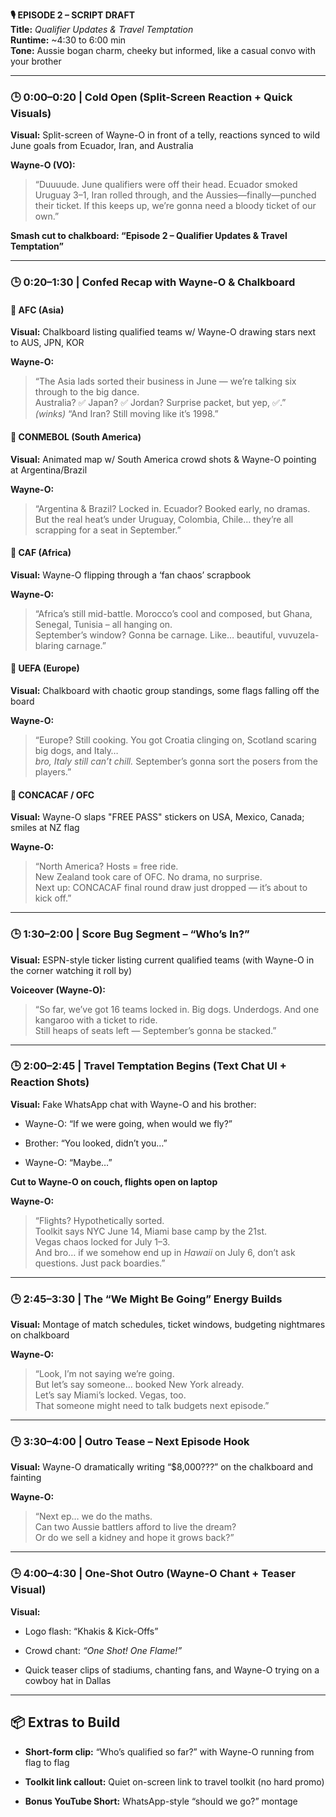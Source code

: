 **🎙️ EPISODE 2 – SCRIPT DRAFT**  
**Title:** _Qualifier Updates & Travel Temptation_  
**Runtime:** ~4:30 to 6:00 min  
**Tone:** Aussie bogan charm, cheeky but informed, like a casual convo with your brother

---

### 🕒 0:00–0:20 | Cold Open (Split-Screen Reaction + Quick Visuals)

**Visual:** Split-screen of Wayne-O in front of a telly, reactions synced to wild June goals from Ecuador, Iran, and Australia

**Wayne-O (VO):**

> “Duuuude. June qualifiers were off their head. Ecuador smoked Uruguay 3–1, Iran rolled through, and the Aussies—finally—punched their ticket. If this keeps up, we’re gonna need a bloody ticket of our own.”

**Smash cut to chalkboard: “Episode 2 – Qualifier Updates & Travel Temptation”**

---

### 🕒 0:20–1:30 | Confed Recap with Wayne-O & Chalkboard

#### 🔹 AFC (Asia)

**Visual:** Chalkboard listing qualified teams w/ Wayne-O drawing stars next to AUS, JPN, KOR

**Wayne-O:**

> “The Asia lads sorted their business in June — we’re talking six through to the big dance.  
> Australia? ✅ Japan? ✅ Jordan? Surprise packet, but yep, ✅.”  
> _(winks)_ “And Iran? Still moving like it’s 1998.”

#### 🔹 CONMEBOL (South America)

**Visual:** Animated map w/ South America crowd shots & Wayne-O pointing at Argentina/Brazil

**Wayne-O:**

> “Argentina & Brazil? Locked in. Ecuador? Booked early, no dramas.  
> But the real heat’s under Uruguay, Colombia, Chile... they’re all scrapping for a seat in September.”

#### 🔹 CAF (Africa)

**Visual:** Wayne-O flipping through a ‘fan chaos’ scrapbook

**Wayne-O:**

> “Africa’s still mid-battle. Morocco’s cool and composed, but Ghana, Senegal, Tunisia – all hanging on.  
> September’s window? Gonna be carnage. Like… beautiful, vuvuzela-blaring carnage.”

#### 🔹 UEFA (Europe)

**Visual:** Chalkboard with chaotic group standings, some flags falling off the board

**Wayne-O:**

> “Europe? Still cooking. You got Croatia clinging on, Scotland scaring big dogs, and Italy…  
> _bro, Italy still can’t chill._ September’s gonna sort the posers from the players.”

#### 🔹 CONCACAF / OFC

**Visual:** Wayne-O slaps "FREE PASS" stickers on USA, Mexico, Canada; smiles at NZ flag

**Wayne-O:**

> “North America? Hosts = free ride.  
> New Zealand took care of OFC. No drama, no surprise.  
> Next up: CONCACAF final round draw just dropped — it’s about to kick off.”

---

### 🕒 1:30–2:00 | Score Bug Segment – “Who’s In?”

**Visual:** ESPN-style ticker listing current qualified teams (with Wayne-O in the corner watching it roll by)

**Voiceover (Wayne-O):**

> “So far, we’ve got 16 teams locked in. Big dogs. Underdogs. And one kangaroo with a ticket to ride.  
> Still heaps of seats left — September’s gonna be stacked.”

---

### 🕒 2:00–2:45 | Travel Temptation Begins (Text Chat UI + Reaction Shots)

**Visual:** Fake WhatsApp chat with Wayne-O and his brother:

- Wayne-O: “If we were going, when would we fly?”
    
- Brother: “You looked, didn’t you…”
    
- Wayne-O: “Maybe…”
    

**Cut to Wayne-O on couch, flights open on laptop**

**Wayne-O:**

> “Flights? Hypothetically sorted.  
> Toolkit says NYC June 14, Miami base camp by the 21st.  
> Vegas chaos locked for July 1–3.  
> And bro… if we somehow end up in _Hawaii_ on July 6, don’t ask questions. Just pack boardies.”

---

### 🕒 2:45–3:30 | The “We Might Be Going” Energy Builds

**Visual:** Montage of match schedules, ticket windows, budgeting nightmares on chalkboard

**Wayne-O:**

> “Look, I’m not saying we’re going.  
> But let’s say someone… booked New York already.  
> Let’s say Miami’s locked. Vegas, too.  
> That someone might need to talk budgets next episode.”

---

### 🕒 3:30–4:00 | Outro Tease – Next Episode Hook

**Visual:** Wayne-O dramatically writing “$8,000???” on the chalkboard and fainting

**Wayne-O:**

> “Next ep… we do the maths.  
> Can two Aussie battlers afford to live the dream?  
> Or do we sell a kidney and hope it grows back?”

---

### 🕒 4:00–4:30 | One-Shot Outro (Wayne-O Chant + Teaser Visual)

**Visual:**

- Logo flash: “Khakis & Kick-Offs”
    
- Crowd chant: _“One Shot! One Flame!”_
    
- Quick teaser clips of stadiums, chanting fans, and Wayne-O trying on a cowboy hat in Dallas
    

---

## 📦 Extras to Build

- **Short-form clip:** “Who’s qualified so far?” with Wayne-O running from flag to flag
    
- **Toolkit link callout:** Quiet on-screen link to travel toolkit (no hard promo)
    
- **Bonus YouTube Short:** WhatsApp-style “should we go?” montage